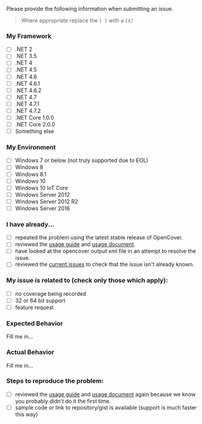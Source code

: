 Please provide the following information when submitting an issue. 

> Where appropriate replace the `[ ]` with a `[X]`

### My Framework

- [ ] .NET 2
- [ ] .NET 3.5
- [ ] .NET 4
- [ ] .NET 4.5
- [ ] .NET 4.6
- [ ] .NET 4.6.1
- [ ] .NET 4.6.2
- [ ] .NET 4.7
- [ ] .NET 4.7.1
- [ ] .NET 4.7.2
- [ ] .NET Core 1.0.0
- [ ] .NET Core 2.0.0
- [ ] Something else

### My Environment

- [ ] Windows 7 or below (not truly supported due to EOL)
- [ ] Windows 8
- [ ] Windows 8.1
- [ ] Windows 10
- [ ] Windows 10 IoT Core
- [ ] Windows Server 2012
- [ ] Windows Server 2012 R2
- [ ] Windows Server 2016

### I have already...

- [ ] repeated the problem using the latest stable release of OpenCover.
- [ ] reviewed the [usage guide](https://github.com/opencover/opencover/wiki/usage) and [usage document](https://github.com/opencover/opencover/blob/master/main/OpenCover.Documentation/Usage.pdf).
- [ ] have looked at the opencover output xml file in an attempt to resolve the issue.
- [ ] reviewed the [current issues](https://github.com/opencover/opencover/issues) to check that the issue isn't already known.

### My issue is related to (check only those which apply):

- [ ] no coverage being recorded
- [ ] 32 or 64 bit support
- [ ] feature request

### Expected Behavior

Fill me in...

### Actual Behavior

Fill me in...

### Steps to reproduce the problem:

- [ ] reviewed the [usage guide](https://github.com/opencover/opencover/wiki/usage) and [usage document](https://github.com/opencover/opencover/blob/master/main/OpenCover.Documentation/Usage.pdf) again because we know you probably didn't do it the first time.
- [ ] sample code or link to repository/gist is available (support is much faster this way) 
